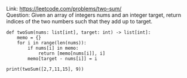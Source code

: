 Link: https://leetcode.com/problems/two-sum/  
Question: Given an array of integers nums and an integer target, return indices of the two numbers such that they add up to target.

```python3
def twoSum(nums: list[int], target: int) -> list[int]:
    memo = {}
    for i in range(len(nums)):
        if nums[i] in memo:
            return [memo[nums[i]], i]
        memo[target - nums[i]] = i

print(twoSum([2,7,11,15], 9))
```
